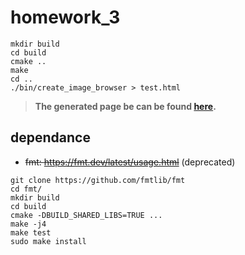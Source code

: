 # homework_3

```shell
mkdir build
cd build
cmake ..
make
cd ..
./bin/create_image_browser > test.html
```

> **The generated page be can be found [here](https://hibetterheyj.github.io/modern_cpp_homework/homework_3/test.html).**

## dependance

- ~~fmt: https://fmt.dev/latest/usage.html~~ (deprecated)

```shell
git clone https://github.com/fmtlib/fmt
cd fmt/
mkdir build
cd build
cmake -DBUILD_SHARED_LIBS=TRUE ...
make -j4
make test
sudo make install
```

